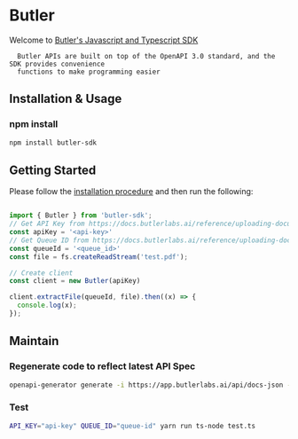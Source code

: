# Butler
Welcome to [Butler's Javascript and Typescript SDK](https://butlerlabs.ai)

      Butler APIs are built on top of the OpenAPI 3.0 standard, and the SDK provides convenience
      functions to make programming easier

## Installation & Usage
### npm install

```sh
npm install butler-sdk
```

## Getting Started

Please follow the [installation procedure](#installation--usage) and then run the following:

```typescript

import { Butler } from 'butler-sdk';
// Get API Key from https://docs.butlerlabs.ai/reference/uploading-documents-to-the-rest-api#get-your-api-key
const apiKey = '<api-key>'
// Get Queue ID from https://docs.butlerlabs.ai/reference/uploading-documents-to-the-rest-api#go-to-the-model-details-page
const queueId = '<queue_id>'
const file = fs.createReadStream('test.pdf');

// Create client
const client = new Butler(apiKey)

client.extractFile(queueId, file).then((x) => {
  console.log(x);
});
```

## Maintain
### Regenerate code to reflect latest API Spec
```sh
openapi-generator generate -i https://app.butlerlabs.ai/api/docs-json -g typescript-axios --package-name butler
```

### Test
```sh
API_KEY="api-key" QUEUE_ID="queue-id" yarn run ts-node test.ts
```
